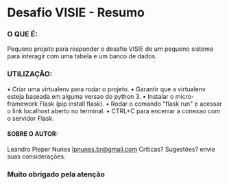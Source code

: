 # Desafio VISIE - Resumo

### O QUE É:
Pequeno projeto para responder o desafio VISIE de um pequeno sistema para interagir com uma tabela e um banco de dados.

### UTILIZAÇÃO:
• Criar uma virtualenv para rodar o projeto.
• Garantir que a virtualenv esteja baseada em alguma versao do python 3.
• Instalar o micro-framework Flask (pip install flask).
• Rodar o comando "flask run" e acessar o link localhost aberto no terminal.
• CTRL+C para encerrar a conexao com o servidor Flask.

#### SOBRE O AUTOR:
Leandro Pieper Nunes
lpnunes.br@gmail.com
Críticas? Sugestões? envie suas considerações.

### Muito obrigado pela atenção